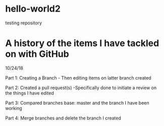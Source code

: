 # hello-world2
testing repository

# A history of the items I have tackled on with GitHub
10/24/18

Part 1:
  Creating a Branch
    - Then editing items on latter branch created
   
Part 2:
  Created a pull request(s)
    -Specifically done to initiate a review on the things I have edited
    
Part 3:
  Compared branches base: master and the branch I have been working 
  
  
Part 4:
  Merge branches and delete the branch I created
